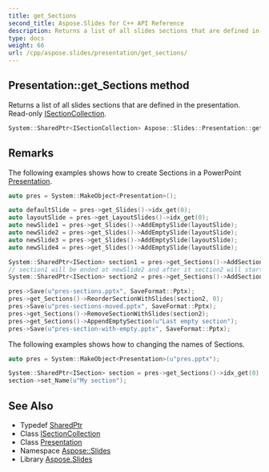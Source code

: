 ```yaml
---
title: get_Sections
second_title: Aspose.Slides for C++ API Reference
description: Returns a list of all slides sections that are defined in the presentation. Read-only ISectionCollection.
type: docs
weight: 66
url: /cpp/aspose.slides/presentation/get_sections/
---
```

## Presentation::get_Sections method


Returns a list of all slides sections that are defined in the presentation. Read-only [ISectionCollection](../../isectioncollection/).

```cpp
System::SharedPtr<ISectionCollection> Aspose::Slides::Presentation::get_Sections() override
```

## Remarks


The following examples shows how to create Sections in a PowerPoint [Presentation](../). 
```cpp
auto pres = System::MakeObject<Presentation>();

auto defaultSlide = pres->get_Slides()->idx_get(0);
auto layoutSlide = pres->get_LayoutSlides()->idx_get(0);
auto newSlide1 = pres->get_Slides()->AddEmptySlide(layoutSlide);
auto newSlide2 = pres->get_Slides()->AddEmptySlide(layoutSlide);
auto newSlide3 = pres->get_Slides()->AddEmptySlide(layoutSlide);
auto newSlide4 = pres->get_Slides()->AddEmptySlide(layoutSlide);

System::SharedPtr<ISection> section1 = pres->get_Sections()->AddSection(u"Section 1", newSlide1);
// section1 will be ended at newSlide2 and after it section2 will start
System::SharedPtr<ISection> section2 = pres->get_Sections()->AddSection(u"Section 2", newSlide3);

pres->Save(u"pres-sections.pptx", SaveFormat::Pptx);
pres->get_Sections()->ReorderSectionWithSlides(section2, 0);
pres->Save(u"pres-sections-moved.pptx", SaveFormat::Pptx);
pres->get_Sections()->RemoveSectionWithSlides(section2);
pres->get_Sections()->AppendEmptySection(u"Last empty section");
pres->Save(u"pres-section-with-empty.pptx", SaveFormat::Pptx);
```
 The following examples shows how to changing the names of Sections. 
```cpp
auto pres = System::MakeObject<Presentation>(u"pres.pptx");

System::SharedPtr<ISection> section = pres->get_Sections()->idx_get(0);
section->set_Name(u"My section");
```

## See Also

* Typedef [SharedPtr](../../../system/sharedptr/)
* Class [ISectionCollection](../../isectioncollection/)
* Class [Presentation](../)
* Namespace [Aspose::Slides](../../)
* Library [Aspose.Slides](../../../)
